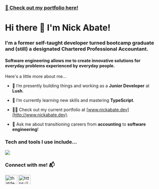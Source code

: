 ### [🔗 Check out my portfolio here!](http://www.nickabate.dev)

<h1>Hi there 👋 I'm Nick Abate!</h1>
<h3>I'm a former self-taught developer turned bootcamp graduate and (still) a designated Chartered Professional Accountant.</h3>
<h4>Software engineering allows me to create innovative solutions for everyday problems experienced by everyday people.</h4>

<p>Here's a little more about me...</p>

- 🧱 I’m presently building things and working as a **Junior Developer** at **Lush**.

- 🌱 I’m currently learning new skills and mastering **TypeScript**.

- 👨‍💻 Check out my current portfolio at [www.nickabate.dev](http://www.nickabate.dev).

- 💬 Ask me about transitioning careers from **accounting** to **software engineering**!

<h3 align="left">Tech and tools I use include...</h3>
<p>
  <a href="https://skillicons.dev">
    <img src="https://skillicons.dev/icons?i=apollo,bash,cloudflare,css,docker,express,figma,firebase,git,github,graphql,heroku,html,js,jest,mysql,netlify,nodejs,postgres,postman,prisma,react,redux,sass,ts&theme=dark&perline=9" />
  </a>
</p>

<h3 align="left">Connect with me! 📬</h3>
<p align="left">
<a href="https://twitter.com/thatdevnick" target="blank"><img align="center" src="https://raw.githubusercontent.com/rahuldkjain/github-profile-readme-generator/master/src/images/icons/Social/twitter.svg" alt="thatdevnick" height="30" width="40" /></a>
<a href="https://linkedin.com/in/nick-abate/" target="blank"><img align="center" src="https://raw.githubusercontent.com/rahuldkjain/github-profile-readme-generator/master/src/images/icons/Social/linked-in-alt.svg" alt="https://www.linkedin.com/in/nick-abate/" height="30" width="40" /></a>
</p>

<!--
https://rahuldkjain.github.io/gh-profile-readme-generator/
https://github.com/tandpfun/skill-icons/
-->
